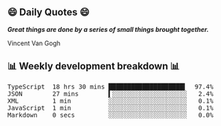 ## 😄 Daily Quotes 😄

_**Great things are done by a series of small things brought together.**_

Vincent Van Gogh



## 📊 Weekly development breakdown 📊

<pre>TypeScript  18 hrs 30 mins ████████████████████▍  97.4%
JSON        27 mins        ▍░░░░░░░░░░░░░░░░░░░░   2.4%
XML         1 min          ░░░░░░░░░░░░░░░░░░░░░   0.1%
JavaScript  1 min          ░░░░░░░░░░░░░░░░░░░░░   0.1%
Markdown    0 secs         ░░░░░░░░░░░░░░░░░░░░░   0.0%</pre>